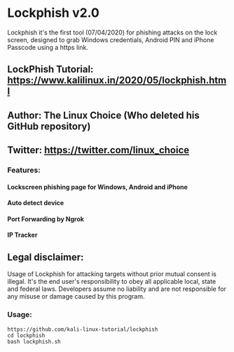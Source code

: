 # Lockphish v2.0

Lockphish it's the first tool (07/04/2020) for phishing attacks on the lock screen, designed to grab Windows credentials, Android PIN and iPhone Passcode using a https link.
## LockPhish Tutorial: https://www.kalilinux.in/2020/05/lockphish.html
## Author: The Linux Choice (Who deleted his GitHub repository)
## Twitter: https://twitter.com/linux_choice



### Features:

#### Lockscreen phishing page for Windows, Android and iPhone
#### Auto detect device
#### Port Forwarding by Ngrok
#### IP Tracker

## Legal disclaimer:

Usage of Lockphish for attacking targets without prior mutual consent is illegal. It's the end user's responsibility to obey all applicable local, state and federal laws. Developers assume no liability and are not responsible for any misuse or damage caused by this program. 

### Usage:
```
https://github.com/kali-linux-tutorial/lockphish
cd lockphish
bash lockphish.sh
```


